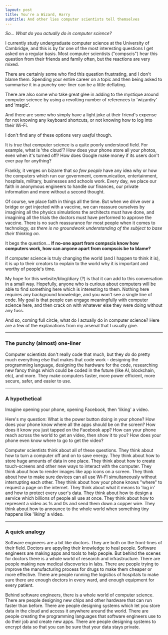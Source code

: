 ```yaml
---
layout: post
title: You're a Wizard, Harry
subtitle: And other lies computer scientists tell themselves
---
```


_So... What do you actually do in computer science?_

I currently study undergraduate computer science at the University of Cambridge, and this is by far one of the most interesting questions I get asked on a regular basis. Most computer scientists ("compscis") hear this question from their friends and family often, but the reactions are very mixed.

There are certainly some who find this question frustrating, and I don't blame them. Spending your entire career on a topic and then being asked to summarise it in a punchy one-liner can be a little deflating. 

There are also some who take great glee in adding to the mystique around computer science by using a revolting number of references to 'wizardry' and 'magic'.

And there are some who simply have a light joke at their friend's expense for not knowing any keyboard shortcuts, or not knowing how to log into their Wi-Fi.

I don't find any of these options very _useful_ though. 

It is true that computer science is a quite poorly understood field. For example, what is 'the cloud'? How does your phone store all your photos, even when it's turned off? How does Google make money if its users don't ever pay for anything?

Frankly, it verges on bizarre that _so few people_ have any idea why or how the computers which run our government, communication, entertainment, hospitals, military, businesses and schools work. Every day, we place our faith in anonymous engineers to handle our finances, our private information and more without a second thought.

 Of course, we place faith in things all the time. But when we drive over a bridge or get injected with a vaccine, we can reassure ourselves by imagining all the physics simulations the architects must have done, and imagining all the trials the doctors must have performed to approve the vaccine. There is no such reassurance for most people when it comes to technology, _as there is no groundwork understanding of the subject to base their thinking on_.

It begs the question... **If no-one apart from compscis know how computers work, how can anyone apart from compscis be to blame?** 

If computer science is truly changing the world (and I happen to think it is), it is up to their creators to explain to the world why it is important and worthy of people's time. 

My hope for this website/blog/diary (?) is that it can add to this conversation in a small way. Hopefully, anyone who is curious about computers will be able to find something here which is interesting to them. Nothing here requires any background knowledge, and you won't see a single line of code. My goal is that people can engage meaningfully with computer science here, and then crack on with whatever else they were doing without any fuss.

And so, coming full circle, what do I actually do in computer science? Here are a few of the explanations from my arsenal that I usually give. 

---

### The punchy (almost) one-liner

Computer scientists don't really code that much, but they _do_ do pretty much everything else that makes that code work - designing the programming language, designing the hardware for the code, researching new fancy things which could be coded in the future (like AI, blockchain, etc), and more. They make computers faster, more power efficient, more secure, safer, and easier to use. 

---

### A hypothetical

Imagine opening your phone, opening Facebook, then 'liking' a video.

Here's my question: What is the power button doing in your phone? How does your phone know where all the apps should be on the screen? How does it know you just tapped on the Facebook app? How can your phone reach across the world to get an video, then show it to you? How does your phone even know where to go to get the video?

Computer scientists think about all of these questions. They think about how to turn a computer off and on to save energy. They think about how to store huge amounts of data in one place. They think about how to create touch-screens and other new ways to interact with the computer. They think about how to render images like app icons on a screen. They think about how to make sure devices can all use Wi-Fi simultaneously without interrupting each other. They think about how your phone knows "where" to request a page on the internet. They think about what it means to 'log in' and how to protect every user's data. They think about how to design a service which billions of people all use at once. They think about how to represent a video as 1s and 0s and send them down a copper wire. They think about how to announce to the whole world when something tiny happens like 'liking' a video. 

---

### A quick analogy

Software engineers are a bit like doctors. They are both on the front-lines of their field. Doctors are appyling their knowledge to heal people. Software engineers are making apps and tools to help people. But behind the scenes for doctors there is a whole world of research and infrastructure. There are people making new medical discoveries in labs. There are people trying to improve the manufacturing process for drugs to make them cheaper or more effective. There are people running the logistics of hospitals to make sure there are enough doctors in every ward, and enough equipment for every patient. 

Behind software engineers, there is a whole world of computer science. There are people designing new chips and other hardware that can run faster than before. There are people designing systems which let you store data in the cloud and access it anywhere around the world. There are people creating the programming languages that software engineers use to do their job and create new apps. There are people designing systems to encrypt data so that you can be sure that your data stays private. 